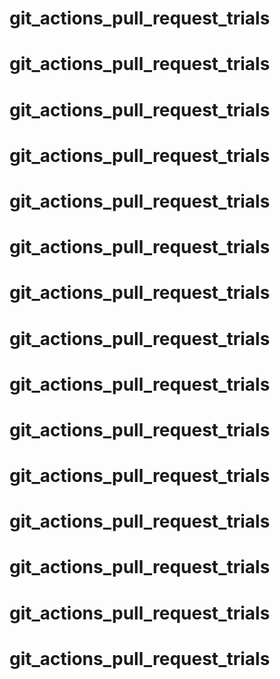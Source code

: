 # git_actions_pull_request_trials
# git_actions_pull_request_trials
# git_actions_pull_request_trials
# git_actions_pull_request_trials
# git_actions_pull_request_trials
# git_actions_pull_request_trials
# git_actions_pull_request_trials
# git_actions_pull_request_trials
# git_actions_pull_request_trials
# git_actions_pull_request_trials
# git_actions_pull_request_trials
# git_actions_pull_request_trials
# git_actions_pull_request_trials
# git_actions_pull_request_trials
# git_actions_pull_request_trials

